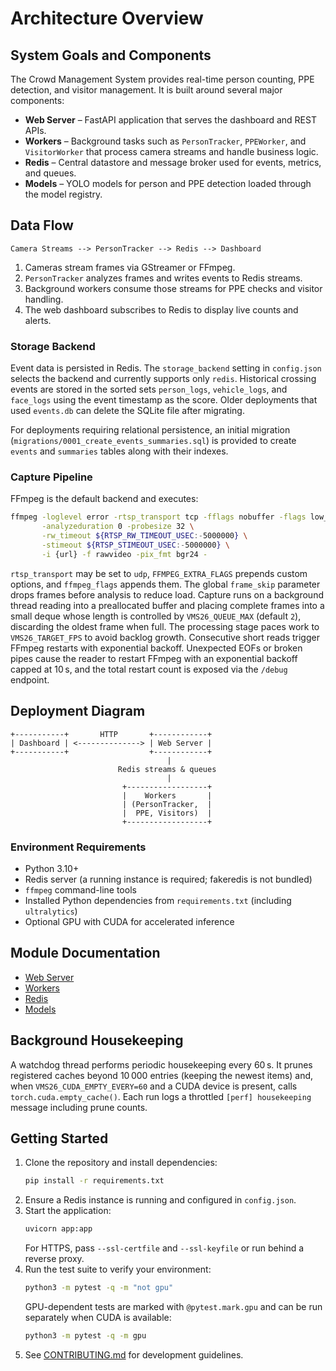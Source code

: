 # Architecture Overview

## System Goals and Components
The Crowd Management System provides real-time person counting, PPE detection, and visitor management. It is built around several major components:

- **Web Server** – FastAPI application that serves the dashboard and REST APIs.
- **Workers** – Background tasks such as `PersonTracker`, `PPEWorker`, and `VisitorWorker` that process camera streams and handle business logic.
- **Redis** – Central datastore and message broker used for events, metrics, and queues.
- **Models** – YOLO models for person and PPE detection loaded through the model registry.

## Data Flow
```
Camera Streams --> PersonTracker --> Redis --> Dashboard
```
1. Cameras stream frames via GStreamer or FFmpeg.
2. `PersonTracker` analyzes frames and writes events to Redis streams.
3. Background workers consume those streams for PPE checks and visitor handling.
4. The web dashboard subscribes to Redis to display live counts and alerts.

### Storage Backend

Event data is persisted in Redis. The `storage_backend` setting in
`config.json` selects the backend and currently supports only `redis`.
Historical crossing events are stored in the sorted sets
`person_logs`, `vehicle_logs`, and `face_logs` using the event timestamp as the
score. Older deployments that used `events.db` can delete the SQLite file after
migrating.

For deployments requiring relational persistence, an initial migration
(`migrations/0001_create_events_summaries.sql`) is provided to create `events`
and `summaries` tables along with their indexes.

### Capture Pipeline
FFmpeg is the default backend and executes:

```bash
ffmpeg -loglevel error -rtsp_transport tcp -fflags nobuffer -flags low_delay \
       -analyzeduration 0 -probesize 32 \
       -rw_timeout ${RTSP_RW_TIMEOUT_USEC:-5000000} \
       -stimeout ${RTSP_STIMEOUT_USEC:-5000000} \
       -i {url} -f rawvideo -pix_fmt bgr24 -
```

`rtsp_transport` may be set to `udp`, `FFMPEG_EXTRA_FLAGS` prepends custom
options, and `ffmpeg_flags` appends them. The global `frame_skip` parameter
drops frames before analysis to reduce load. Capture runs on a background
thread reading into a preallocated buffer and placing complete frames into a
small deque whose length is controlled by ``VMS26_QUEUE_MAX`` (default ``2``),
discarding the oldest frame when full. The processing stage paces work to
``VMS26_TARGET_FPS`` to avoid backlog growth. Consecutive short reads
trigger FFmpeg restarts with exponential backoff. Unexpected EOFs or broken
pipes cause the reader to restart FFmpeg with an exponential backoff capped at
10 s, and the total restart count is exposed via the `/debug` endpoint.

## Deployment Diagram
```
+-----------+       HTTP       +------------+
| Dashboard | <--------------> | Web Server |
+-----------+                  +------------+
                                   |
                        Redis streams & queues
                                   |
                         +------------------+
                         |    Workers       |
                         | (PersonTracker,  |
                         |  PPE, Visitors)  |
                         +------------------+
```

### Environment Requirements
- Python 3.10+
- Redis server (a running instance is required; fakeredis is not bundled)
- `ffmpeg` command-line tools
- Installed Python dependencies from `requirements.txt` (including `ultralytics`)
- Optional GPU with CUDA for accelerated inference

## Module Documentation
- [Web Server](web-server.md)
- [Workers](workers.md)
- [Redis](redis.md)
- [Models](models.md)

## Background Housekeeping

A watchdog thread performs periodic housekeeping every 60 s. It prunes
registered caches beyond 10 000 entries (keeping the newest items) and, when
``VMS26_CUDA_EMPTY_EVERY=60`` and a CUDA device is present, calls
``torch.cuda.empty_cache()``. Each run logs a throttled ``[perf] housekeeping``
message including prune counts.

## Getting Started
1. Clone the repository and install dependencies:
   ```bash
   pip install -r requirements.txt
   ```
2. Ensure a Redis instance is running and configured in `config.json`.
3. Start the application:
   ```bash
   uvicorn app:app
   ```
   For HTTPS, pass `--ssl-certfile` and `--ssl-keyfile` or run behind a reverse proxy.
4. Run the test suite to verify your environment:
   ```bash
   python3 -m pytest -q -m "not gpu"
   ```
   GPU-dependent tests are marked with `@pytest.mark.gpu` and can be run separately when CUDA is available:
   ```bash
   python3 -m pytest -q -m gpu
   ```
5. See [CONTRIBUTING.md](../CONTRIBUTING.md) for development guidelines.
